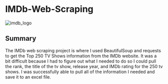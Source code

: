 # IMDb-Web-Scraping
![imdb_logo](https://user-images.githubusercontent.com/60836219/159148493-efbef325-8451-44fd-984c-678fabb8f85c.png)

## Summary
The IMDb web scraping project is where I used BeautifulSoup and requests to get the Top 250 TV Shows information from the IMDb website. It was a bit difficult because I had to figure out what I needed to do so I could pull the rank, the title of the tv show, release year, and IMDb rating for the 250 tv shows. I was successfully able to pull all of the information I needed and save it to an excel file.
